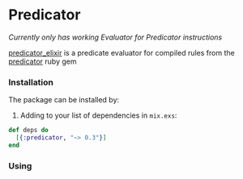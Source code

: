 # Predicator

_Currently only has working Evaluator for Predicator instructions_

[predicator_elixir](https://hexdocs.pm/predicator) is a predicate evaluator for compiled rules from the [predicator](https://github.com/predicator/predicator) ruby gem

### Installation

The package can be installed by:

1. Adding to your list of dependencies in `mix.exs`:

  ```elixir
  def deps do
    [{:predicator, "~> 0.3"}]
  end
  ```

### Using
